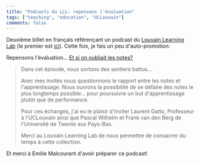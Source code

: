 ```yaml
---
title: "Podcasts du LLL: repensons l'évaluation"
tags: ["teaching", "education", "UCLouvain"]
comments: false
---
```


Deuxième billet en français référençant un podcast du [Louvain
Learning Lab](https://uclouvain.be/fr/etudier/lll/a-propos.html) (le
premier est [ici](https://lgatto.github.io/podcast-eval/)). Cette
fois, je fais un peu d'auto-promotion:

Repensons l'évaluation... [Et si on oubliait les
notes?](https://www.podcastics.com/podcast/episode/et-si-on-oubliait-les-notes-286178/)

>  Dans cet épisode, nous sortons des sentiers battus...
>
> Avec mes invités nous questionnons le rapport entre les notes et
> l'apprentissage. Nous ouvrons la possibilité de se défaire des notes
> le plus longtemps possible... pour poursuivre un but d'apprentissage
> plutôt que de performance.
>
> Pour ces échanges, j'ai eu le plaisir d'inviter Laurent Gatto,
> Professeur à l'UCLouvain ainsi que Pascal Wilhelm et Frank van den
> Berg de l'Université de Twente aux Pays-Bas.
>
> Merci au Louvain Learning Lab de nous permettre de consacrer du
> temps à cette collection.

Et merci à Emilie Malcourant d'avoir préparer ce podcast!
